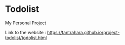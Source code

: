 # Todolist
My Personal Project

Link to the website : https://tantrahara.github.io/project-todolist/todolist.html
